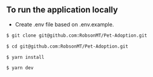 ## To run the application locally

- Create .env file based on .env.example.

```bash
$ git clone git@github.com:RobsonMT/Pet-Adoption.git
```

```bash
$ cd git@github.com:RobsonMT/Pet-Adoption.git
```

```bash
$ yarn install
```

```bash
$ yarn dev
```
